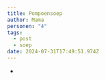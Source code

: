 ```yaml
---
title: Pompoensoep
author: Mama
personen: "4"
tags:
  - post
  - soep
date: 2024-07-31T17:49:51.974Z
---
```

- 